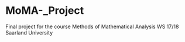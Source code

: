 # MoMA-_Project
Final project for the course Methods of Mathematical Analysis WS 17/18 Saarland University
